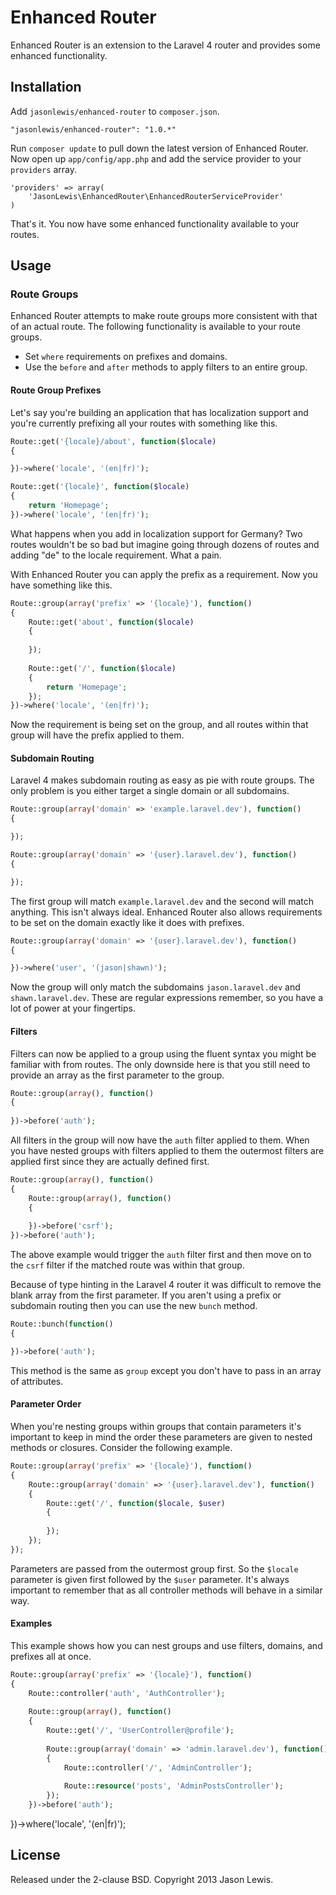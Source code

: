 # Enhanced Router

Enhanced Router is an extension to the Laravel 4 router and provides some enhanced functionality.

## Installation

Add `jasonlewis/enhanced-router` to `composer.json`.

    "jasonlewis/enhanced-router": "1.0.*"
    
Run `composer update` to pull down the latest version of Enhanced Router. Now open up `app/config/app.php` and add the service provider to your `providers` array.

    'providers' => array(
        'JasonLewis\EnhancedRouter\EnhancedRouterServiceProvider'
    )

That's it. You now have some enhanced functionality available to your routes.

## Usage

### Route Groups

Enhanced Router attempts to make route groups more consistent with that of an actual route. The following functionality is available to your route groups.

- Set `where` requirements on prefixes and domains.
- Use the `before` and `after` methods to apply filters to an entire group.

#### Route Group Prefixes

Let's say you're building an application that has localization support and you're currently prefixing all your routes with something like this.

```php
Route::get('{locale}/about', function($locale)
{

})->where('locale', '(en|fr)');

Route::get('{locale}', function($locale)
{
    return 'Homepage';
})->where('locale', '(en|fr)');
```
    
What happens when you add in localization support for Germany? Two routes wouldn't be so bad but imagine going through dozens of routes and adding "de" to the locale requirement. What a pain.

With Enhanced Router you can apply the prefix as a requirement. Now you have something like this.

```php
Route::group(array('prefix' => '{locale}'), function()
{
    Route::get('about', function($locale)
    {
    
    });
    
    Route::get('/', function($locale)
    {
        return 'Homepage';
    });
})->where('locale', '(en|fr)');
```
    
Now the requirement is being set on the group, and all routes within that group will have the prefix applied to them.

#### Subdomain Routing

Laravel 4 makes subdomain routing as easy as pie with route groups. The only problem is you either target a single domain or all subdomains.

```php
Route::group(array('domain' => 'example.laravel.dev'), function()
{

});

Route::group(array('domain' => '{user}.laravel.dev'), function()
{

});
```
    
The first group will match `example.laravel.dev` and the second will match anything. This isn't always ideal. Enhanced Router also allows requirements to be set on the domain exactly like it does with prefixes.

```php
Route::group(array('domain' => '{user}.laravel.dev'), function()
{

})->where('user', '(jason|shawn)');
```
    
Now the group will only match the subdomains `jason.laravel.dev` and `shawn.laravel.dev`. These are regular expressions remember, so you have a lot of power at your fingertips.

#### Filters

Filters can now be applied to a group using the fluent syntax you might be familiar with from routes. The only downside here is that you still need to provide an array as the first parameter to the group.

```php
Route::group(array(), function()
{
    
})->before('auth');
```
    
All filters in the group will now have the `auth` filter applied to them. When you have nested groups with filters applied to them the outermost filters are applied first since they are actually defined first.

```php
Route::group(array(), function()
{
    Route::group(array(), function()
    {
    
    })->before('csrf');
})->before('auth');
```
    
The above example would trigger the `auth` filter first and then move on to the `csrf` filter if the matched route was within that group.

Because of type hinting in the Laravel 4 router it was difficult to remove the blank array from the first parameter. If you aren't using a prefix or subdomain routing then you can use the new `bunch` method.

```php
Route::bunch(function()
{

})->before('auth');
```
    
This method is the same as `group` except you don't have to pass in an array of attributes.

#### Parameter Order

When you're nesting groups within groups that contain parameters it's important to keep in mind the order these parameters are given to nested methods or closures. Consider the following example.

```php
Route::group(array('prefix' => '{locale}'), function()
{
    Route::group(array('domain' => '{user}.laravel.dev'), function()
    {
        Route::get('/', function($locale, $user)
        {
        
        });
    });
});
```
    
Parameters are passed from the outermost group first. So the `$locale` parameter is given first followed by the `$user` parameter. It's always important to remember that as all controller methods will behave in a similar way.

#### Examples

This example shows how you can nest groups and use filters, domains, and prefixes all at once.

```php
Route::group(array('prefix' => '{locale}'), function()
{
    Route::controller('auth', 'AuthController');
    
    Route::group(array(), function()
    {
        Route::get('/', 'UserController@profile');
        
        Route::group(array('domain' => 'admin.laravel.dev'), function()
        {
            Route::controller('/', 'AdminController');
            
            Route::resource('posts', 'AdminPostsController');
        });
    })->before('auth');
```
})->where('locale', '(en|fr)');

## License

Released under the 2-clause BSD. Copyright 2013 Jason Lewis.